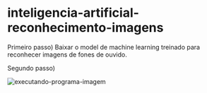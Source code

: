 # inteligencia-artificial-reconhecimento-imagens


Primeiro passo)
Baixar o model de machine learning treinado para reconhecer imagens de fones de ouvido.

Segundo passo)


![executando-programa-imagem](https://i.imgur.com/BQ1nlrn.png)

